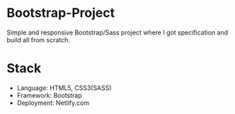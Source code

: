 # Bootstrap-Project

 Simple and responsive Bootstrap/Sass project where I got specification and build all from scratch.

# Stack

- Language: HTML5, CSS3(SASS)
- Framework: Bootstrap
- Deployment: Netlify.com
